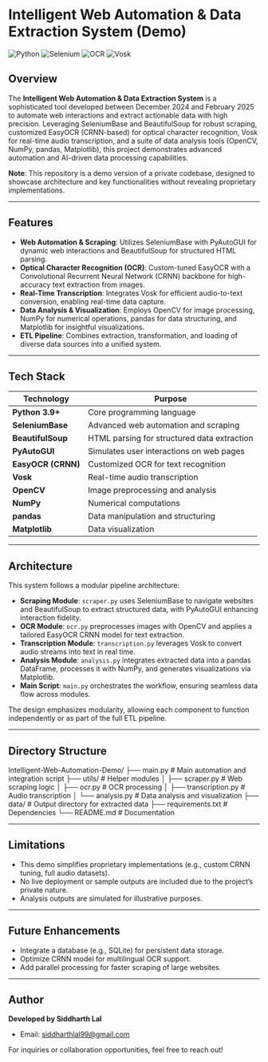 # Intelligent Web Automation & Data Extraction System (Demo)

![Python](https://img.shields.io/badge/Python-3.9+-blue) ![Selenium](https://img.shields.io/badge/SeleniumBase-4.16-green) ![OCR](https://img.shields.io/badge/EasyOCR-CRNN-orange) ![Vosk](https://img.shields.io/badge/Vosk-RealTime-red)

## Overview
The **Intelligent Web Automation & Data Extraction System** is a sophisticated tool developed between December 2024 and February 2025 to automate web interactions and extract actionable data with high precision. Leveraging SeleniumBase and BeautifulSoup for robust scraping, customized EasyOCR (CRNN-based) for optical character recognition, Vosk for real-time audio transcription, and a suite of data analysis tools (OpenCV, NumPy, pandas, Matplotlib), this project demonstrates advanced automation and AI-driven data processing capabilities.

**Note**: This repository is a demo version of a private codebase, designed to showcase architecture and key functionalities without revealing proprietary implementations.

---

## Features
- **Web Automation & Scraping**: Utilizes SeleniumBase with PyAutoGUI for dynamic web interactions and BeautifulSoup for structured HTML parsing.
- **Optical Character Recognition (OCR)**: Custom-tuned EasyOCR with a Convolutional Recurrent Neural Network (CRNN) backbone for high-accuracy text extraction from images.
- **Real-Time Transcription**: Integrates Vosk for efficient audio-to-text conversion, enabling real-time data capture.
- **Data Analysis & Visualization**: Employs OpenCV for image processing, NumPy for numerical operations, pandas for data structuring, and Matplotlib for insightful visualizations.
- **ETL Pipeline**: Combines extraction, transformation, and loading of diverse data sources into a unified system.

---

## Tech Stack
| Technology                   | Purpose                                      |
|------------------------------|----------------------------------------------|
| **Python 3.9+**              | Core programming language                   |
| **SeleniumBase**             | Advanced web automation and scraping        |
| **BeautifulSoup**            | HTML parsing for structured data extraction |
| **PyAutoGUI**                | Simulates user interactions on web pages    |
| **EasyOCR (CRNN)**           | Customized OCR for text recognition         |
| **Vosk**                     | Real-time audio transcription              |
| **OpenCV**                   | Image preprocessing and analysis           |
| **NumPy**                    | Numerical computations                     |
| **pandas**                   | Data manipulation and structuring          |
| **Matplotlib**               | Data visualization                         |

---

## Architecture
This system follows a modular pipeline architecture:
- **Scraping Module**: `scraper.py` uses SeleniumBase to navigate websites and BeautifulSoup to extract structured data, with PyAutoGUI enhancing interaction fidelity.
- **OCR Module**: `ocr.py` preprocesses images with OpenCV and applies a tailored EasyOCR CRNN model for text extraction.
- **Transcription Module**: `transcription.py` leverages Vosk to convert audio streams into text in real time.
- **Analysis Module**: `analysis.py` integrates extracted data into a pandas DataFrame, processes it with NumPy, and generates visualizations via Matplotlib.
- **Main Script**: `main.py` orchestrates the workflow, ensuring seamless data flow across modules.

The design emphasizes modularity, allowing each component to function independently or as part of the full ETL pipeline.

---

## Directory Structure

Intelligent-Web-Automation-Demo/
├── main.py              # Main automation and integration script
├── utils/              # Helper modules
│   ├── scraper.py     # Web scraping logic
│   ├── ocr.py        # OCR processing
│   ├── transcription.py # Audio transcription
│   └── analysis.py   # Data analysis and visualization
├── data/              # Output directory for extracted data
├── requirements.txt   # Dependencies
└── README.md         # Documentation

---

## Limitations
- This demo simplifies proprietary implementations (e.g., custom CRNN tuning, full audio datasets).
- No live deployment or sample outputs are included due to the project’s private nature.
- Analysis outputs are simulated for illustrative purposes.

---

## Future Enhancements
- Integrate a database (e.g., SQLite) for persistent data storage.
- Optimize CRNN model for multilingual OCR support.
- Add parallel processing for faster scraping of large websites.

---

## Author
**Developed by Siddharth Lal**  
- Email: [siddharthlal99@gmail.com](mailto:siddharthlal99@gmail.com)

For inquiries or collaboration opportunities, feel free to reach out!

